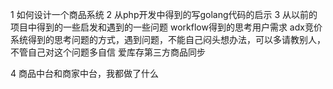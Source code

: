 1 如何设计一个商品系统
2 从php开发中得到的写golang代码的启示
3 从以前的项目中得到的一些启发和遇到的一些问题
    workflow得到的思考用户需求
    adx竞价系统得到的思考问题的方式，遇到问题，不能自己闷头想办法，可以多请教别人，不管自己对这个问题多自信
    爱库存第三方商品同步

4  商品中台和商家中台，我都做了什么